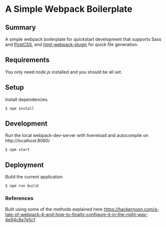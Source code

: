 # A Simple Webpack Boilerplate

## Summary
A simple webpack boilerplate for quickstart development that supports Sass and [PostCSS](https://github.com/postcss/postcss), and [html-webpack-plugin](https://github.com/jantimon/html-webpack-plugin) for quick file generation.

## Requirements
You only need *node.js* installed and you should be all set.

## Setup
Install dependencies
```
$ npm install 
```

## Development
Run the local webpack-dev-server with livereload and autocompile on http://localhost:8080/
```
$ npm start
```

## Deployment
Build the current application
```
$ npm run build
```

### References
Built using some of the methods explained here <https://hackernoon.com/a-tale-of-webpack-4-and-how-to-finally-configure-it-in-the-right-way-4e94c8e7e5c1>
